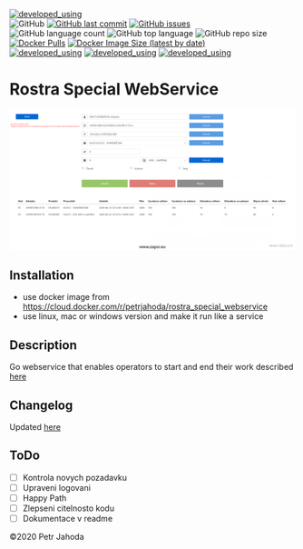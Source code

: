 [![developed_using](https://img.shields.io/badge/developed%20using-Jetbrains%20Goland-lightgrey)](https://www.jetbrains.com/go/)
<br/>
![GitHub](https://img.shields.io/github/license/petrjahoda/rostra_special_webservice)
[![GitHub last commit](https://img.shields.io/github/last-commit/petrjahoda/rostra_special_webservice)](https://github.com/petrjahoda/rostra_special_webservice/commits/master)
[![GitHub issues](https://img.shields.io/github/issues/petrjahoda/rostra_special_webservice)](https://github.com/petrjahoda/rostra_special_webservice/issues)
<br/>
![GitHub language count](https://img.shields.io/github/languages/count/petrjahoda/rostra_special_webservice)
![GitHub top language](https://img.shields.io/github/languages/top/petrjahoda/rostra_special_webservice)
![GitHub repo size](https://img.shields.io/github/repo-size/petrjahoda/rostra_special_webservice)
<br/>
[![Docker Pulls](https://img.shields.io/docker/pulls/petrjahoda/rostra_special_webservice)](https://hub.docker.com/r/petrjahoda/rostra_special_webservice)
[![Docker Image Size (latest by date)](https://img.shields.io/docker/image-size/petrjahoda/rostra_special_webservice?sort=date)](https://hub.docker.com/r/petrjahoda/rostra_special_webservice/tags)
<br/>
[![developed_using](https://img.shields.io/badge/database-MySQL-red)](https://www.mysql.com) [![developed_using](https://img.shields.io/badge/database-SQL_Server-red)](https://www.microsoft.com/en-us/sql-server) [![developed_using](https://img.shields.io/badge/runtime-Docker-red)](https://www.docker.com)


# Rostra Special WebService

![Figure 1-1](screenshot.png?raw=true)

## Installation
* use docker image from https://cloud.docker.com/r/petrjahoda/rostra_special_webservice
* use linux, mac or windows version and make it run like a service

## Description
Go webservice that enables operators to start and end their work described [here](logika.pdf)

## Changelog
Updated [here](CHANGELOG.md)

## ToDo
- [ ] Kontrola novych pozadavku
- [ ] Upraveni logovani
- [ ] Happy Path
- [ ] Zlepseni citelnosto kodu
- [ ] Dokumentace v readme

©2020 Petr Jahoda
